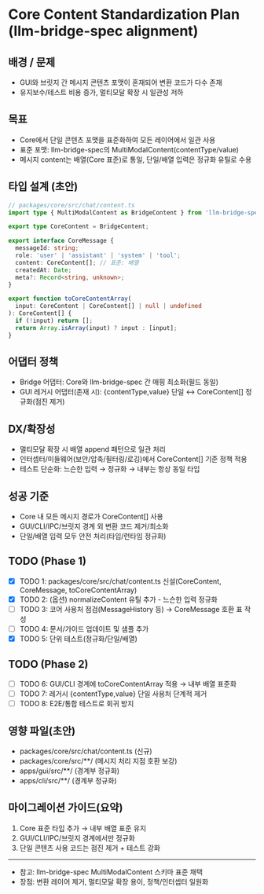 # Core Content Standardization Plan (llm-bridge-spec alignment)

## 배경 / 문제

- GUI와 브릿지 간 메시지 콘텐츠 포맷이 혼재되어 변환 코드가 다수 존재
- 유지보수/테스트 비용 증가, 멀티모달 확장 시 일관성 저하

## 목표

- Core에서 단일 콘텐츠 포맷을 표준화하여 모든 레이어에서 일관 사용
- 표준 포맷: llm-bridge-spec의 MultiModalContent(contentType/value)
- 메시지 content는 배열(Core 표준)로 통일, 단일/배열 입력은 정규화 유틸로 수용

## 타입 설계 (초안)

```ts
// packages/core/src/chat/content.ts
import type { MultiModalContent as BridgeContent } from 'llm-bridge-spec';

export type CoreContent = BridgeContent;

export interface CoreMessage {
  messageId: string;
  role: 'user' | 'assistant' | 'system' | 'tool';
  content: CoreContent[]; // 표준: 배열
  createdAt: Date;
  meta?: Record<string, unknown>;
}

export function toCoreContentArray(
  input: CoreContent | CoreContent[] | null | undefined
): CoreContent[] {
  if (!input) return [];
  return Array.isArray(input) ? input : [input];
}
```

## 어댑터 정책

- Bridge 어댑터: Core와 llm-bridge-spec 간 매핑 최소화(필드 동일)
- GUI 레거시 어댑터(존재 시): {contentType,value} 단일 ↔ CoreContent[] 정규화(점진 제거)

## DX/확장성

- 멀티모달 확장 시 배열 append 패턴으로 일관 처리
- 인터셉터/미들웨어(보안/압축/필터링/로깅)에서 CoreContent[] 기준 정책 적용
- 테스트 단순화: 느슨한 입력 → 정규화 → 내부는 항상 동일 타입

## 성공 기준

- Core 내 모든 메시지 경로가 CoreContent[] 사용
- GUI/CLI/IPC/브릿지 경계 외 변환 코드 제거/최소화
- 단일/배열 입력 모두 안전 처리(타입/런타임 정규화)

## TODO (Phase 1)

- [x] TODO 1: packages/core/src/chat/content.ts 신설(CoreContent, CoreMessage, toCoreContentArray)
- [x] TODO 2: (옵션) normalizeContent 유틸 추가 - 느슨한 입력 정규화
- [ ] TODO 3: 코어 사용처 점검(MessageHistory 등) → CoreMessage 호환 표 작성
- [ ] TODO 4: 문서/가이드 업데이트 및 샘플 추가
- [x] TODO 5: 단위 테스트(정규화/단일/배열)

## TODO (Phase 2)

- [ ] TODO 6: GUI/CLI 경계에 toCoreContentArray 적용 → 내부 배열 표준화
- [ ] TODO 7: 레거시 {contentType,value} 단일 사용처 단계적 제거
- [ ] TODO 8: E2E/통합 테스트로 회귀 방지

## 영향 파일(초안)

- packages/core/src/chat/content.ts (신규)
- packages/core/src/\*\*/ (메시지 처리 지점 호환 보강)
- apps/gui/src/\*\*/ (경계부 정규화)
- apps/cli/src/\*\*/ (경계부 정규화)

## 마이그레이션 가이드(요약)

1. Core 표준 타입 추가 → 내부 배열 표준 유지
2. GUI/CLI/IPC/브릿지 경계에서만 정규화
3. 단일 콘텐츠 사용 코드는 점진 제거 + 테스트 강화

---

- 참고: llm-bridge-spec MultiModalContent 스키마 표준 채택
- 장점: 변환 레이어 제거, 멀티모달 확장 용이, 정책/인터셉터 일원화
